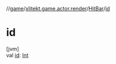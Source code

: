//[game](../../../index.md)/[xlitekt.game.actor.render](../index.md)/[HitBar](index.md)/[id](id.md)

# id

[jvm]\
val [id](id.md): [Int](https://kotlinlang.org/api/latest/jvm/stdlib/kotlin/-int/index.html)
